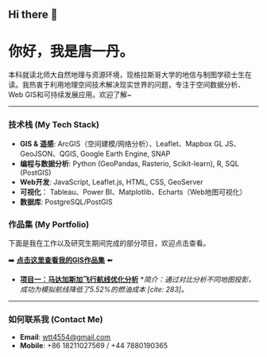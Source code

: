 ## Hi there 👋

# 你好，我是唐一丹。

本科就读北师大自然地理与资源环境，现格拉斯哥大学的地信与制图学硕士生在读。我热衷于利用地理空间技术解决现实世界的问题，专注于空间数据分析、Web GIS和可持续发展应用。欢迎了解~

---

### 技术栈 (My Tech Stack)

* **GIS & 遥感**: ArcGIS（空间建模/网络分析）、Leaflet、Mapbox GL JS、GeoJSON、QGIS, Google Earth Engine, SNAP
* **编程与数据分析**: Python (GeoPandas, Rasterio, Scikit-learn), R, SQL (PostGIS)
* **Web开发**: JavaScript, Leaflet.js, HTML, CSS, GeoServer
* **可视化**： Tableau、Power BI、Matplotlib、Echarts（Web地图可视化）
* **数据库**: PostgreSQL/PostGIS

### 作品集 (My Portfolio)

下面是我在工作以及研究生期间完成的部分项目，欢迎点击查看。

➡️ **[点击这里查看我的GIS作品集](https://github.com/yiee0298/MyPortfolio)** ⬅️

* **[项目一：马达加斯加飞行航线优化分析](https://github.com/yiee0298/MyPortfolio/tree/main/Madagascar-Flight-Route-Optimization)**
    **简介：通过对比分析不同地图投影，成功为模拟航线降低了5.52%的燃油成本 [cite: 283]。*
---

### 如何联系我 (Contact Me)

* **Email**: wtt4554@gmail.com
* **Mobile**: +86 18211027569 / +44 7880190365

<!--
**yiee0298/yiee0298** is a ✨ _special_ ✨ repository because its `README.md` (this file) appears on your GitHub profile.

Here are some ideas to get you started:

- 🔭 I’m currently working on ...
- 🌱 I’m currently learning ...
- 👯 I’m looking to collaborate on ...
- 🤔 I’m looking for help with ...
- 💬 Ask me about ...
- 📫 How to reach me: ...
- 😄 Pronouns: ...
- ⚡ Fun fact: ...
-->
